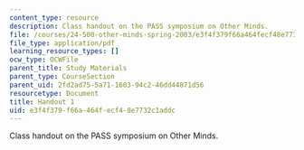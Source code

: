 ```yaml
---
content_type: resource
description: Class handout on the PASS symposium on Other Minds.
file: /courses/24-500-other-minds-spring-2003/e3f4f379f66a464fecf48e7732c1addc_h1_24500s03.pdf
file_type: application/pdf
learning_resource_types: []
ocw_type: OCWFile
parent_title: Study Materials
parent_type: CourseSection
parent_uid: 2fd2ad75-5a71-1603-94c2-46dd44871d56
resourcetype: Document
title: Handout 1
uid: e3f4f379-f66a-464f-ecf4-8e7732c1addc
---
```

Class handout on the PASS symposium on Other Minds.

